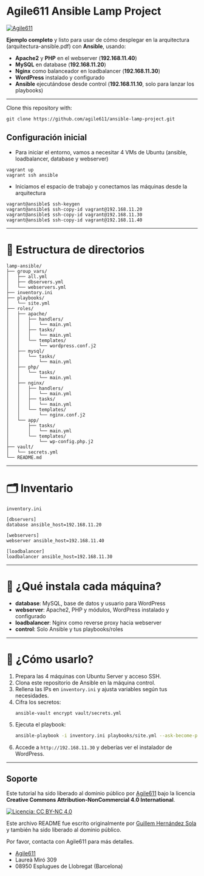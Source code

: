 # Agile611 Ansible Lamp Project
[![Agile611](https://www.agile611.com/wp-content/uploads/2020/09/cropped-logo-header.png)](http://www.agile611.com/)

**Ejemplo completo** y listo para usar de cómo desplegar en la arquitectura (arquitectura-ansible.pdf) con **Ansible**, usando:

- **Apache2** y **PHP** en el webserver (**192.168.11.40**)  
- **MySQL** en database (**192.168.11.20**)  
- **Nginx** como balanceador en loadbalancer (**192.168.11.30**)  
- **WordPress** instalado y configurado  
- **Ansible** ejecutándose desde control (**192.168.11.10**, solo para lanzar los playbooks)

---
Clone this repository with:

```shell
git clone https://github.com/agile611/ansible-lamp-project.git
```

## Configuración inicial

* Para iniciar el entorno, vamos a necesitar 4 VMs de Ubuntu (ansible, loadbalancer, database y webserver)

```shell
vagrant up 
vagrant ssh ansible
```

* Iniciamos el espacio de trabajo y conectamos las máquinas desde la arquitectura

```shell
vagrant@ansible$ ssh-keygen
vagrant@ansible$ ssh-copy-id vagrant@192.168.11.20
vagrant@ansible$ ssh-copy-id vagrant@192.168.11.30
vagrant@ansible$ ssh-copy-id vagrant@192.168.11.40
```

---

# 📁 Estructura de directorios

```
lamp-ansible/
├── group_vars/
│   ├── all.yml
│   ├── dbservers.yml
│   └── webservers.yml
├── inventory.ini
├── playbooks/
│   └── site.yml
├── roles/
│   ├── apache/
│   │   ├── handlers/
│   │   │   └── main.yml
│   │   ├── tasks/
│   │   │   └── main.yml
│   │   └── templates/
│   │       └── wordpress.conf.j2
│   ├── mysql/
│   │   └── tasks/
│   │       └── main.yml
│   ├── php/
│   │   └── tasks/
│   │       └── main.yml
│   ├── nginx/
│   │   ├── handlers/
│   │   │   └── main.yml
│   │   ├── tasks/
│   │   │   └── main.yml
│   │   └── templates/
│   │       └── nginx.conf.j2
│   └── app/
│       ├── tasks/
│       │   └── main.yml
│       └── templates/
│           └── wp-config.php.j2
├── vault/
│   └── secrets.yml
└── README.md
```

---

# 🗂️ Inventario

`inventory.ini`
```
[dbservers]
database ansible_host=192.168.11.20

[webservers]
webserver ansible_host=192.168.11.40

[loadbalancer]
loadbalancer ansible_host=192.168.11.30
```

---

# 🚦 ¿Qué instala cada máquina?

- **database**: MySQL, base de datos y usuario para WordPress
- **webserver**: Apache2, PHP y módulos, WordPress instalado y configurado
- **loadbalancer**: Nginx como reverse proxy hacia webserver
- **control**: Solo Ansible y tus playbooks/roles

---

# 🚀 ¿Cómo usarlo?

1. Prepara las 4 máquinas con Ubuntu Server y acceso SSH.
2. Clona este repositorio de Ansible en la máquina control.
3. Rellena las IPs en `inventory.ini` y ajusta variables según tus necesidades.
4. Cifra los secretos:
   ```sh
   ansible-vault encrypt vault/secrets.yml
   ```
5. Ejecuta el playbook:
   ```sh
   ansible-playbook -i inventory.ini playbooks/site.yml --ask-become-pass
   ```
6. Accede a `http://192.168.11.30` y deberías ver el instalador de WordPress.

---
## Soporte

Este tutorial ha sido liberado al dominio público por [Agile611](http://www.agile611.com/) bajo la licencia **Creative Commons Attribution-NonCommercial 4.0 International**.

[![Licencia: CC BY-NC 4.0](https://img.shields.io/badge/License-CC_BY--NC_4.0-lightgrey.svg)](https://creativecommons.org/licenses/by-nc/4.0/)

Este archivo README fue escrito originalmente por [Guillem Hernández Sola](https://www.linkedin.com/in/guillemhs/) y también ha sido liberado al dominio público.

Por favor, contacta con Agile611 para más detalles.

* [Agile611](http://www.agile611.com/)
* Laureà Miró 309  
* 08950 Esplugues de Llobregat (Barcelona)